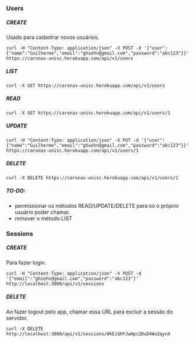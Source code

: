 ### Users

##### CREATE
Usado para cadastrar novos usuários.

`curl -H "Content-Type: application/json" -X POST -d '{"user":{"name":"Guilherme","email":"ghsehn@gmail.com","password":"abc123"}}' https://caronas-unisc.herokuapp.com/api/v1/users`

##### LIST
`curl -X GET https://caronas-unisc.herokuapp.com/api/v1/users`

##### READ
`curl -X GET https://caronas-unisc.herokuapp.com/api/v1/users/1`

##### UPDATE
`curl -H "Content-Type: application/json" -X PUT -d '{"user":{"name":"Guilherme","email":"ghsehn@gmail.com","password":"abc123"}}' https://caronas-unisc.herokuapp.com/api/v1/users/1`

##### DELETE
`curl -X DELETE https://caronas-unisc.herokuapp.com/api/v1/users/1`

##### TO-DO:
- permissionar os métodos READ/UPDATE/DELETE para só o próprio usuário poder chamar.
- remover o método LIST

### Sessions

##### CREATE
Para fazer login.

`curl -H "Content-Type: application/json" -X POST -d '{"email":"ghsehn@gmail.com","password":"abc123"}' http://localhost:3000/api/v1/sessions`

##### DELETE
Ao fazer logout pelo app, chamar essa URL para excluir a sessão do servidor.

`curl -X DELETE http://localhost:3000/api/v1/sessions/WkEiGHYJwHpc2DuD4Wu2qynX`
